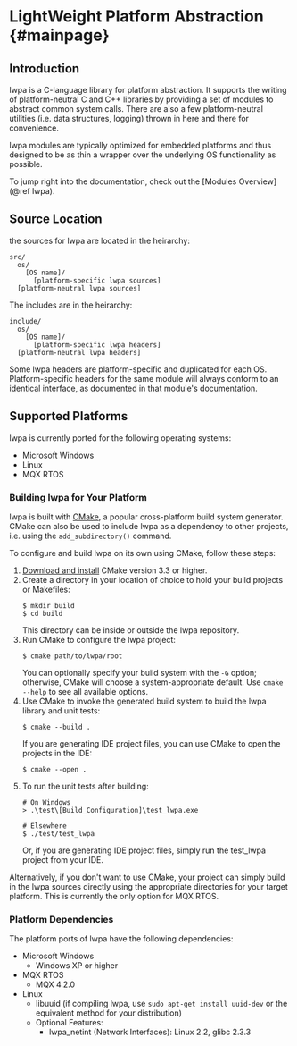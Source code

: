 # LightWeight Platform Abstraction                                  {#mainpage}

## Introduction

lwpa is a C-language library for platform abstraction. It supports the
writing of platform-neutral C and C++ libraries by providing a set of
modules to abstract common system calls. There are also a few
platform-neutral utilities (i.e. data structures, logging) thrown in here
and there for convenience.

lwpa modules are typically optimized for embedded platforms and thus designed
to be as thin a wrapper over the underlying OS functionality as possible.

To jump right into the documentation, check out the
[Modules Overview](@ref lwpa).

## Source Location

the sources for lwpa are located in the heirarchy:
```
src/
  os/
    [OS name]/
      [platform-specific lwpa sources]
  [platform-neutral lwpa sources]
```

The includes are in the heirarchy:
```
include/
  os/
    [OS name]/
      [platform-specific lwpa headers]
  [platform-neutral lwpa headers]
```
Some lwpa headers are platform-specific and duplicated for each OS.
Platform-specific headers for the same module will always conform to an
identical interface, as documented in that module's documentation.

## Supported Platforms

lwpa is currently ported for the following operating systems:

+ Microsoft Windows
+ Linux
+ MQX RTOS

### Building lwpa for Your Platform

lwpa is built with [CMake](https://cmake.org), a popular cross-platform build
system generator. CMake can also be used to include lwpa as a dependency to
other projects, i.e. using the `add_subdirectory()` command.

To configure and build lwpa on its own using CMake, follow these steps:

1. [Download and install](https://cmake.org/download/) CMake version 3.3 or higher.
2. Create a directory in your location of choice to hold your build projects or
   Makefiles:
   ```
   $ mkdir build
   $ cd build
   ```
   This directory can be inside or outside the lwpa repository.
3. Run CMake to configure the lwpa project:
   ```
   $ cmake path/to/lwpa/root
   ```
   You can optionally specify your build system with the `-G` option;
   otherwise, CMake will choose a system-appropriate default. Use `cmake --help`
   to see all available options.
4. Use CMake to invoke the generated build system to build the lwpa library and
   unit tests:
   ```
   $ cmake --build .
   ```
   If you are generating IDE project files, you can use CMake to open the
   projects in the IDE:
   ```
   $ cmake --open .
   ```
5. To run the unit tests after building:
   ```
   # On Windows
   > .\test\[Build_Configuration]\test_lwpa.exe

   # Elsewhere
   $ ./test/test_lwpa
   ```
   Or, if you are generating IDE project files, simply run the test_lwpa
   project from your IDE.

Alternatively, if you don't want to use CMake, your project can simply build in
the lwpa sources directly using the appropriate directories for your target
platform. This is currently the only option for MQX RTOS.

### Platform Dependencies

The platform ports of lwpa have the following dependencies:
+ Microsoft Windows
  - Windows XP or higher
+ MQX RTOS
  - MQX 4.2.0
+ Linux
  - libuuid (if compiling lwpa, use `sudo apt-get install uuid-dev` or the
             equivalent method for your distribution)
  - Optional Features:
    * lwpa_netint (Network Interfaces): Linux 2.2, glibc 2.3.3
